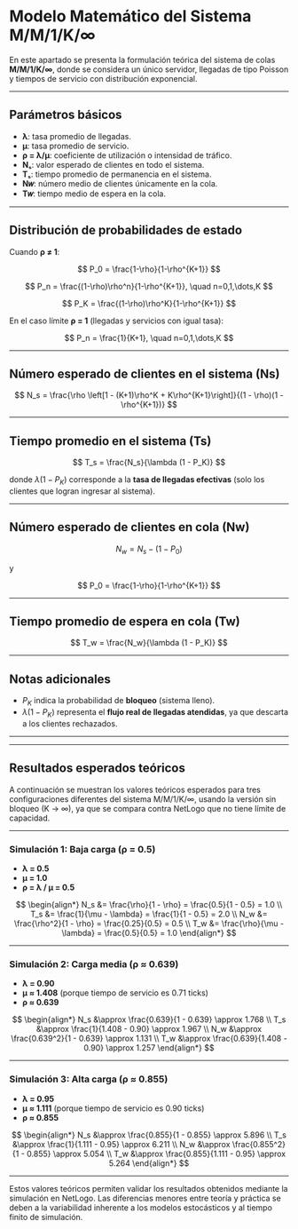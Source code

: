 # Modelo Matemático del Sistema M/M/1/K/∞  

En este apartado se presenta la formulación teórica del sistema de colas **M/M/1/K/∞**, donde se considera un único servidor, llegadas de tipo Poisson y tiempos de servicio con distribución exponencial.  

---

## Parámetros básicos  
- **λ**: tasa promedio de llegadas.  
- **μ**: tasa promedio de servicio.  
- **ρ = λ/μ**: coeficiente de utilización o intensidad de tráfico.  
- **Nₛ**: valor esperado de clientes en todo el sistema.  
- **Tₛ**: tiempo promedio de permanencia en el sistema.  
- **N𝑤**: número medio de clientes únicamente en la cola.  
- **T𝑤**: tiempo medio de espera en la cola.  

---

## Distribución de probabilidades de estado  

Cuando **ρ ≠ 1**:  

$$
P_0 = \frac{1-\rho}{1-\rho^{K+1}}
$$

$$
P_n = \frac{(1-\rho)\rho^n}{1-\rho^{K+1}}, \quad n=0,1,\dots,K
$$

$$
P_K = \frac{(1-\rho)\rho^K}{1-\rho^{K+1}}
$$

En el caso límite **ρ = 1** (llegadas y servicios con igual tasa):  

$$
P_n = \frac{1}{K+1}, \quad n=0,1,\dots,K
$$

---

## Número esperado de clientes en el sistema (Ns)  

$$
N_s = \frac{\rho \left[1 - (K+1)\rho^K + K\rho^{K+1}\right]}{(1 - \rho)(1 - \rho^{K+1})}
$$

---

## Tiempo promedio en el sistema (Ts)  

$$
T_s = \frac{N_s}{\lambda (1 - P_K)}
$$  

donde $\lambda (1 - P_K)$ corresponde a la **tasa de llegadas efectivas** (solo los clientes que logran ingresar al sistema).  

---

## Número esperado de clientes en cola (Nw)  

$$
N_w = N_s - (1 - P_0)
$$  

y  

$$
P_0 = \frac{1-\rho}{1-\rho^{K+1}}
$$  

---

## Tiempo promedio de espera en cola (Tw)  

$$
T_w = \frac{N_w}{\lambda (1 - P_K)}
$$  

---

## Notas adicionales  
- $P_K$ indica la probabilidad de **bloqueo** (sistema lleno).  
- $\lambda (1 - P_K)$ representa el **flujo real de llegadas atendidas**, ya que descarta a los clientes rechazados.
---


---

## Resultados esperados teóricos

A continuación se muestran los valores teóricos esperados para tres configuraciones diferentes del sistema M/M/1/K/∞, usando la versión sin bloqueo (K → ∞), ya que se compara contra NetLogo que no tiene límite de capacidad.

---

### Simulación 1: Baja carga (ρ = 0.5)

- **λ = 0.5**
- **μ = 1.0**
- **ρ = λ / μ = 0.5**

$$
\begin{align*}
N_s &= \frac{\rho}{1 - \rho} = \frac{0.5}{1 - 0.5} = 1.0 \\
T_s &= \frac{1}{\mu - \lambda} = \frac{1}{1 - 0.5} = 2.0 \\
N_w &= \frac{\rho^2}{1 - \rho} = \frac{0.25}{0.5} = 0.5 \\
T_w &= \frac{\rho}{\mu - \lambda} = \frac{0.5}{0.5} = 1.0
\end{align*}
$$

---

### Simulación 2: Carga media (ρ ≈ 0.639)

- **λ = 0.90**
- **μ ≈ 1.408** (porque tiempo de servicio es 0.71 ticks)
- **ρ ≈ 0.639**

$$
\begin{align*}
N_s &\approx \frac{0.639}{1 - 0.639} \approx 1.768 \\
T_s &\approx \frac{1}{1.408 - 0.90} \approx 1.967 \\
N_w &\approx \frac{0.639^2}{1 - 0.639} \approx 1.131 \\
T_w &\approx \frac{0.639}{1.408 - 0.90} \approx 1.257
\end{align*}
$$

---

### Simulación 3: Alta carga (ρ ≈ 0.855)

- **λ = 0.95**
- **μ ≈ 1.111** (porque tiempo de servicio es 0.90 ticks)
- **ρ ≈ 0.855**

$$
\begin{align*}
N_s &\approx \frac{0.855}{1 - 0.855} \approx 5.896 \\
T_s &\approx \frac{1}{1.111 - 0.95} \approx 6.211 \\
N_w &\approx \frac{0.855^2}{1 - 0.855} \approx 5.054 \\
T_w &\approx \frac{0.855}{1.111 - 0.95} \approx 5.264
\end{align*}
$$

---

Estos valores teóricos permiten validar los resultados obtenidos mediante la simulación en NetLogo. Las diferencias menores entre teoría y práctica se deben a la variabilidad inherente a los modelos estocásticos y al tiempo finito de simulación.
